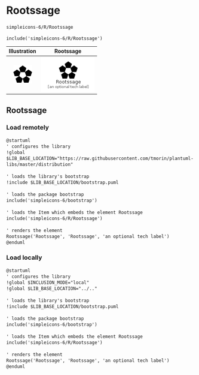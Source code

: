 # Rootssage


```text
simpleicons-6/R/Rootssage
```

```text
include('simpleicons-6/R/Rootssage')
```



| Illustration | Rootssage |
| :---: | :---: |
| ![illustration for Illustration](../../simpleicons-6/R/Rootssage.png) | ![illustration for Rootssage](../../simpleicons-6/R/Rootssage.Local.png) |




## Rootssage

### Load remotely
```plantuml
@startuml
' configures the library
!global $LIB_BASE_LOCATION="https://raw.githubusercontent.com/tmorin/plantuml-libs/master/distribution"

' loads the library's bootstrap
!include $LIB_BASE_LOCATION/bootstrap.puml

' loads the package bootstrap
include('simpleicons-6/bootstrap')

' loads the Item which embeds the element Rootssage
include('simpleicons-6/R/Rootssage')

' renders the element
Rootssage('Rootssage', 'Rootssage', 'an optional tech label')
@enduml
```

### Load locally
```plantuml
@startuml
' configures the library
!global $INCLUSION_MODE="local"
!global $LIB_BASE_LOCATION="../.."

' loads the library's bootstrap
!include $LIB_BASE_LOCATION/bootstrap.puml

' loads the package bootstrap
include('simpleicons-6/bootstrap')

' loads the Item which embeds the element Rootssage
include('simpleicons-6/R/Rootssage')

' renders the element
Rootssage('Rootssage', 'Rootssage', 'an optional tech label')
@enduml
```

